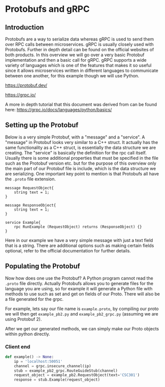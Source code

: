 # Protobufs and gRPC

## Introduction
Protobufs are a way to serialize data whereas gRPC is used to send them over RPC calls between microservices. gRPC is usually closely used with Protobufs. Further in depth detail can be found on the official websites of both products. In this overview we will go over a very basic Protobuf implementation and then a basic call for gRPC. gRPC supports a wide variety of languages which is one of the features that makes it so useful since it allows microservices written in different languages to communicate between one another, for this example though we will use Python.

https://protobuf.dev/

https://grpc.io/

A more in depth tutorial that this document was derived from can be found here: https://grpc.io/docs/languages/python/basics/

## Setting up the Protobuf
Below is a very simple Protobuf, with a "message" and a "service". A "message" in Protobuf looks very similar to a C++ struct. It actually has the same functionality as a C++ struct, is essentially the data structure we are creating. The "service" is basically the definition for the rpc call itself. Usually there is some additional properties that must be specified in the file such as the Protobuf version etc. but for the purpose of this overview only the main part of our Protobuf file is include, which is the data structure we are serializing. One important key point to mention is that Protobufs all have the `.proto` file extension.

```
message RequestObject{
    string text = 1;
}

message ResponseObject{
    string text = 1;
}

service Example{
    rpc RunExample (RequestObject) returns (ResponseObject) {}
}
```

Here in our example we have a very simple message with just a text field that is a string. There are additional options such as making certain fields optional, refer to the official documentation for further details.

## Populating the Protobuf
Now how does one use the Protobuf? A Python program cannot read the `.proto` file directly. Actually Protobufs allows you to generate files for the language you are using, so for example it will generate a Python file with methods to use such as set and get on fields of our Proto. There will also be a file generated for the grpc.

For example, lets say our file name is `example.proto`, by compiling our proto we will then get `example_pb2.py` and `example_pb2_grpc.py` (assuming we are using Protobuf 2).

After we get our generated methods, we can simply make our Proto objects within python directly.

### Client end
```Python
def example() -> None:
    ip = 'localhost:50051'
    channel = grpc.insecure_channel(ip)
    stub = example_pb2_grpc.RouteGuideStub(channel)
    request_object = example_pb2.RequestObject(text='CSC301')
    response = stub.Example(request_object)
```
